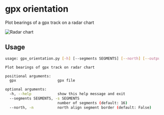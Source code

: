 # gpx orientation

Plot bearings of a gpx track on a radar chart

![Radar chart](https://github.com/sgelb/gpx_orientation/master/examples/example_plot.png)

## Usage

```bash
usage: gpx_orientation.py [-h] [--segments SEGMENTS] [--north] [--output] gpx

Plot bearings of gpx track on radar chart

positional arguments:
  gpx                   gpx file

optional arguments:
  -h, --help            show this help message and exit
  --segments SEGMENTS, -s SEGMENTS
                        number of segments (default: 16)
  --north, -n           north align segment border (default: False)

```
